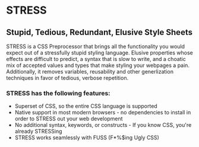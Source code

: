 STRESS
======

Stupid, Tedious, Redundant, Elusive Style Sheets
----------------------------------------------

STRESS is a CSS Preprocessor that brings all the functionality you would expect out of a stressfully stupid styling language. Elusive properties whose effects are difficult to predict, a syntax that is slow to write, and a choatic mix of accepted values and types that make styling your webpages a pain. Additionally, it removes variables, reusability and other generlization techniques in favor of tedious, verbose repetition.

### STRESS has the following features:

- Superset of CSS, so the entire CSS language is supported
- Native support in most modern browsers - no dependencies to install in order to STRESS out your web development
- No additional syntax, keywords, or constructs - If you know CSS, you're already STRESSing
- STRESS works seamlessly with FUSS (F*%$ing Ugly CSS)
